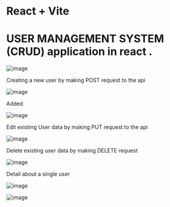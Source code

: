 # React + Vite
# USER MANAGEMENT SYSTEM (CRUD) application in react .
![image](https://github.com/Riyakumari57/User-Management-Application/assets/65845230/2ec23fcf-7c41-4ada-bd61-34b5b2ff5d3c)

<p>Creating a new user by making POST request to the api</p>

![image](https://github.com/Riyakumari57/User-Management-Application/assets/65845230/3e995749-95dd-4032-9f0c-251310af1e40)

<p>Added</p>

![image](https://github.com/Riyakumari57/User-Management-Application/assets/65845230/91db4696-489a-435d-8b9e-f68e344af9a6)

<p>Edit existing User data by making PUT request to the api  </p>

![image](https://github.com/Riyakumari57/User-Management-Application/assets/65845230/946ca860-1190-4941-8523-9eccb370054e)

<p>Delete existing user data by making DELETE request</p>

![image](https://github.com/Riyakumari57/User-Management-Application/assets/65845230/bf9d9c40-0768-45ff-9f9f-3355f5157801)

<p>Detail about a single user </p>

![image](https://github.com/Riyakumari57/User-Management-Application/assets/65845230/f74ee6f3-d492-4a93-a5a6-d78cb702e7d1)

![image](https://github.com/Riyakumari57/Synlabs-Task-User-Management-Application/assets/65845230/a3e9fe5e-7d0d-471b-8076-197f61013d2c)

